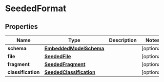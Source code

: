 
# SeededFormat

## Properties
Name | Type | Description | Notes
------------ | ------------- | ------------- | -------------
**schema** | [**EmbeddedModelSchema**](EmbeddedModelSchema) |  |  [optional]
**file** | [**SeededFile**](SeededFile) |  |  [optional]
**fragment** | [**SeededFragment**](SeededFragment) |  |  [optional]
**classification** | [**SeededClassification**](SeededClassification) |  |  [optional]




